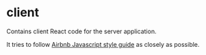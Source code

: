 # client

Contains client React code for the server application.

It tries to follow [Airbnb Javascript style guide](https://github.com/airbnb/javascript) as closely as possible.
